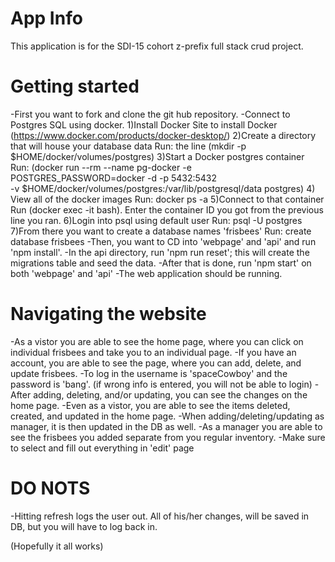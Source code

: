# App Info
This application is for the SDI-15 cohort z-prefix full stack crud project. 

# Getting started
-First you want to fork and clone the git hub repository. 
-Connect to Postgres SQL using docker. 
    1)Install Docker
        Site to install Docker (https://www.docker.com/products/docker-desktop/)
    2)Create a directory that will house your database data
        Run: the line (mkdir -p $HOME/docker/volumes/postgres)
    3)Start a Docker postgres container
        Run: (docker run --rm --name pg-docker -e POSTGRES_PASSWORD=docker -d -p 5432:5432 \
                -v $HOME/docker/volumes/postgres:/var/lib/postgresql/data postgres)
    4) View all of the docker images 
        Run: docker ps -a
    5)Connect to that container
        Run (docker exec -it <PSQL-Container-ID> bash). Enter the container ID you got from the previous line you ran. 
    6)Login into psql using default user
        Run: psql -U postgres
    7)From there you want to create a database names 'frisbees'
        Run: create database frisbees
-Then, you want to CD into 'webpage' and 'api' and run 'npm install'. 
-In the api directory, run 'npm run reset'; this will create the migrations table and seed the data. 
-After that is done, run 'npm start' on both 'webpage' and 'api'
-The web application should be running. 

# Navigating the website
-As a vistor you are able to see the home page, where you can click on individual frisbees and take you to an individual page. 
-If you have an account, you are able to see the page, where you can add, delete, and update frisbees. 
-To log in the username is 'spaceCowboy' and the password is 'bang'. (if wrong info is entered, you will not be able to login) 
-After adding, deleting, and/or updating, you can see the changes on the home page. 
-Even as a vistor, you are able to see the items deleted, created, and updated in the home page. 
-When adding/deleting/updating as manager, it is then updated in the DB as well. 
-As a manager you are able to see the frisbees you added separate from you regular inventory. 
-Make sure to select and fill out everything in 'edit' page

# DO NOTS
-Hitting refresh logs the user out. All of his/her changes, will be saved in DB, but you will have to log back in. 

(Hopefully it all works)

